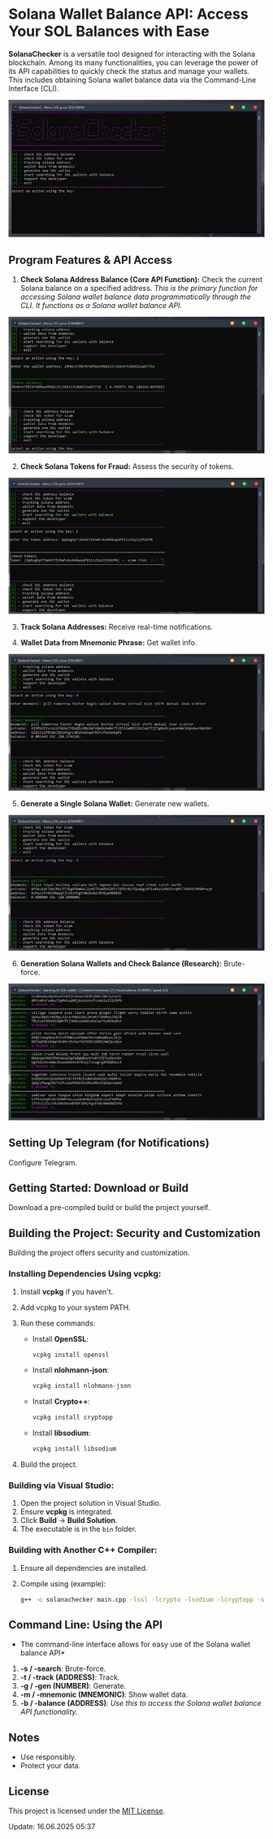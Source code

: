 # Solana Wallet Balance API: Access Your SOL Balances with Ease

**SolanaChecker** is a versatile tool designed for interacting with the Solana blockchain. Among its many functionalities, you can leverage the power of its API capabilities to quickly check the status and manage your wallets. This includes obtaining Solana wallet balance data via the Command-Line Interface (CLI).

<p align="left">
    <img src="/logos/trace.webp" />
</p>

## Program Features & API Access

1.  **Check Solana Address Balance (Core API Function):** Check the current Solana balance on a specified address. *This is the primary function for accessing Solana wallet balance data programmatically through the CLI. It functions as a Solana wallet balance API.*

<p align="left">
    <img src="/logos/slate.webp" />
</p>

2.  **Check Solana Tokens for Fraud:** Assess the security of tokens.

<p align="left">
    <img src="/logos/keep.webp" />
</p>

3.  **Track Solana Addresses:** Receive real-time notifications.

4.  **Wallet Data from Mnemonic Phrase:** Get wallet info.

<p align="left">
    <img src="/logos/board.webp" />
</p>

5.  **Generate a Single Solana Wallet:** Generate new wallets.

<p align="left">
    <img src="/logos/object.webp" />
</p>

6.  **Generation Solana Wallets and Check Balance (Research):** Brute-force.

<p align="left">
    <img src="/logos/viewer.webp" />
</p>

## Setting Up Telegram (for Notifications)

Configure Telegram.

## Getting Started: Download or Build

Download a pre-compiled build or build the project yourself.

## Building the Project: Security and Customization

Building the project offers security and customization.

### Installing Dependencies Using vcpkg:

1.  Install **vcpkg** if you haven't.
2.  Add vcpkg to your system PATH.
3.  Run these commands:

    -   Install **OpenSSL**:
        ```bash
        vcpkg install openssl
        ```

    -   Install **nlohmann-json**:
        ```bash
        vcpkg install nlohmann-json
        ```

    -   Install **Crypto++**:
        ```bash
        vcpkg install cryptopp
        ```

    -   Install **libsodium**:
        ```bash
        vcpkg install libsodium
        ```

4.  Build the project.

### Building via Visual Studio:

1.  Open the project solution in Visual Studio.
2.  Ensure **vcpkg** is integrated.
3.  Click **Build** -> **Build Solution**.
4.  The executable is in the `bin` folder.

### Building with Another C++ Compiler:

1.  Ensure all dependencies are installed.
2.  Compile using (example):

    ```bash
    g++ -o solanachecker main.cpp -lssl -lcrypto -lsodium -lcryptopp -std=c++17
    ```

## Command Line: Using the API

*   The command-line interface allows for easy use of the Solana wallet balance API*

1.  **-s / -search**: Brute-force.
2.  **-t / -track (ADDRESS)**: Track.
3.  **-g / -gen (NUMBER)**: Generate.
4.  **-m / -mnemonic (MNEMONIC)**: Show wallet data.
5.  **-b / -balance (ADDRESS)**: *Use this to access the Solana wallet balance API functionality.*

## Notes

-   Use responsibly.
-   Protect your data.

## License

This project is licensed under the [MIT License](/LICENSE).

Update:  16.06.2025 05:37
